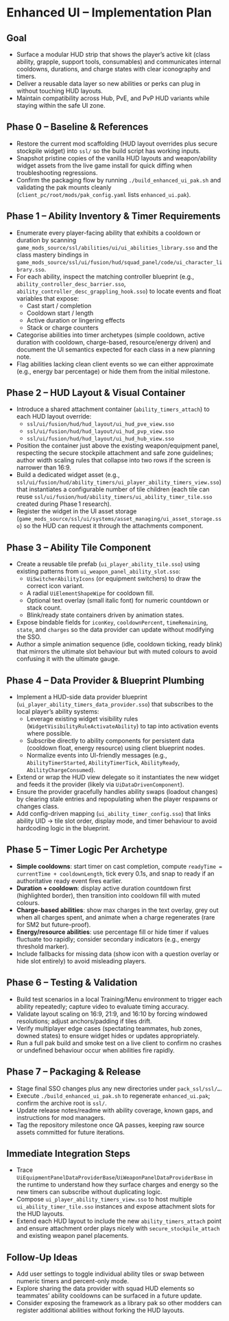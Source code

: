 # Enhanced UI – Implementation Plan

## Goal
- Surface a modular HUD strip that shows the player’s active kit (class ability, grapple, support tools, consumables) and communicates internal cooldowns, durations, and charge states with clear iconography and timers.
- Deliver a reusable data layer so new abilities or perks can plug in without touching HUD layouts.
- Maintain compatibility across Hub, PvE, and PvP HUD variants while staying within the safe UI zone.

## Phase 0 – Baseline & References
- Restore the current mod scaffolding (HUD layout overrides plus secure stockpile widget) into `ssl/` so the build script has working inputs.
- Snapshot pristine copies of the vanilla HUD layouts and weapon/ability widget assets from the live game install for quick diffing when troubleshooting regressions.
- Confirm the packaging flow by running `./build_enhanced_ui_pak.sh` and validating the pak mounts cleanly (`client_pc/root/mods/pak_config.yaml` lists `enhanced_ui.pak`).

## Phase 1 – Ability Inventory & Timer Requirements
- Enumerate every player-facing ability that exhibits a cooldown or duration by scanning `game_mods_source/ssl/abilities/ui/ui_abilities_library.sso` and the class mastery bindings in `game_mods_source/ssl/ui/fusion/hud/squad_panel/code/ui_character_library.sso`.
- For each ability, inspect the matching controller blueprint (e.g., `ability_controller_desc_barrier.sso`, `ability_controller_desc_grappling_hook.sso`) to locate events and float variables that expose:
  - Cast start / completion
  - Cooldown start / length
  - Active duration or lingering effects
  - Stack or charge counters
- Categorise abilities into timer archetypes (simple cooldown, active duration with cooldown, charge-based, resource/energy driven) and document the UI semantics expected for each class in a new planning note.
- Flag abilities lacking clean client events so we can either approximate (e.g., energy bar percentage) or hide them from the initial milestone.

## Phase 2 – HUD Layout & Visual Container
- Introduce a shared attachment container (`ability_timers_attach`) to each HUD layout override:
  - `ssl/ui/fusion/hud/hud_layout/ui_hud_pve_view.sso`
  - `ssl/ui/fusion/hud/hud_layout/ui_hud_pvp_view.sso`
  - `ssl/ui/fusion/hud/hud_layout/ui_hud_hub_view.sso`
- Position the container just above the existing weapon/equipment panel, respecting the secure stockpile attachment and safe zone guidelines; author width scaling rules that collapse into two rows if the screen is narrower than 16:9.
- Build a dedicated widget asset (e.g., `ssl/ui/fusion/hud/ability_timers/ui_player_ability_timers_view.sso`) that instantiates a configurable number of tile children (each tile can reuse `ssl/ui/fusion/hud/ability_timers/ui_ability_timer_tile.sso` created during Phase 1 research).
- Register the widget in the UI asset storage (`game_mods_source/ssl/ui/systems/asset_managing/ui_asset_storage.sso`) so the HUD can request it through the attachments component.

## Phase 3 – Ability Tile Component
- Create a reusable tile prefab (`ui_player_ability_tile.sso`) using existing patterns from `ui_weapon_panel_ability_slot.sso`:
  - `UiSwitcherAbilityIcons` (or equipment switchers) to draw the correct icon variant.
  - A radial `UiElementShapeWipe` for cooldown fill.
  - Optional text overlay (small italic font) for numeric countdown or stack count.
  - Blink/ready state containers driven by animation states.
- Expose bindable fields for `iconKey`, `cooldownPercent`, `timeRemaining`, `state`, and `charges` so the data provider can update without modifying the SSO.
- Author a simple animation sequence (idle, cooldown ticking, ready blink) that mirrors the ultimate slot behaviour but with muted colours to avoid confusing it with the ultimate gauge.

## Phase 4 – Data Provider & Blueprint Plumbing
- Implement a HUD-side data provider blueprint (`ui_player_ability_timers_data_provider.sso`) that subscribes to the local player’s ability systems:
  - Leverage existing widget visibility rules (`WidgetVisibilityRuleActivateAbility`) to tap into activation events where possible.
  - Subscribe directly to ability components for persistent data (cooldown float, energy resource) using client blueprint nodes.
  - Normalize events into UI-friendly messages (e.g., `AbilityTimerStarted`, `AbilityTimerTick`, `AbilityReady`, `AbilityChargeConsumed`).
- Extend or wrap the HUD view delegate so it instantiates the new widget and feeds it the provider (likely via `UiDataDrivenComponent`).
- Ensure the provider gracefully handles ability swaps (loadout changes) by clearing stale entries and repopulating when the player respawns or changes class.
- Add config-driven mapping (`ui_ability_timer_config.sso`) that links ability UID → tile slot order, display mode, and timer behaviour to avoid hardcoding logic in the blueprint.

## Phase 5 – Timer Logic Per Archetype
- **Simple cooldowns**: start timer on cast completion, compute `readyTime = currentTime + cooldownLength`, tick every 0.1s, and snap to ready if an authoritative ready event fires earlier.
- **Duration + cooldown**: display active duration countdown first (highlighted border), then transition into cooldown fill with muted colours.
- **Charge-based abilities**: show max charges in the text overlay, grey out when all charges spent, and animate when a charge regenerates (rare for SM2 but future-proof).
- **Energy/resource abilities**: use percentage fill or hide timer if values fluctuate too rapidly; consider secondary indicators (e.g., energy threshold marker).
- Include fallbacks for missing data (show icon with a question overlay or hide slot entirely) to avoid misleading players.

## Phase 6 – Testing & Validation
- Build test scenarios in a local Training/Menu environment to trigger each ability repeatedly; capture video to evaluate timing accuracy.
- Validate layout scaling on 16:9, 21:9, and 16:10 by forcing windowed resolutions; adjust anchors/padding if tiles drift.
- Verify multiplayer edge cases (spectating teammates, hub zones, downed states) to ensure widget hides or updates appropriately.
- Run a full pak build and smoke test on a live client to confirm no crashes or undefined behaviour occur when abilities fire rapidly.

## Phase 7 – Packaging & Release
- Stage final SSO changes plus any new directories under `pack_ssl/ssl/…`.
- Execute `./build_enhanced_ui_pak.sh` to regenerate `enhanced_ui.pak`; confirm the archive root is `ssl/`.
- Update release notes/readme with ability coverage, known gaps, and instructions for mod managers.
- Tag the repository milestone once QA passes, keeping raw source assets committed for future iterations.

## Immediate Integration Steps
- Trace `UiEquipmentPanelDataProviderBase`/`UiWeaponPanelDataProviderBase` in the runtime to understand how they surface charges and energy so the new timers can subscribe without duplicating logic.
- Compose `ui_player_ability_timers_view.sso` to host multiple `ui_ability_timer_tile.sso` instances and expose attachment slots for the HUD layouts.
- Extend each HUD layout to include the new `ability_timers_attach` point and ensure attachment order plays nicely with `secure_stockpile_attach` and existing weapon panel placements.

## Follow-Up Ideas
- Add user settings to toggle individual ability tiles or swap between numeric timers and percent-only mode.
- Explore sharing the data provider with squad HUD elements so teammates’ ability cooldowns can be surfaced in a future update.
- Consider exposing the framework as a library pak so other modders can register additional abilities without forking the HUD layouts.

